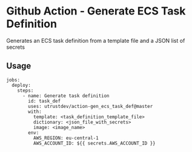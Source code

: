 # Github Action - Generate ECS Task Definition

Generates an ECS task definition from a template file and a JSON list of secrets

## Usage

```
jobs:
  deploy:
    steps:
      - name: Generate task definition
        id: task_def
        uses: utrustdev/action-gen_ecs_task_def@master
        with:
          template: <task_definition_template_file>
          dictionary: <json_file_with_secrets>
          image: <image_name>
        env:
          AWS_REGION: eu-central-1
          AWS_ACCOUNT_ID: ${{ secrets.AWS_ACCOUNT_ID }}
```
